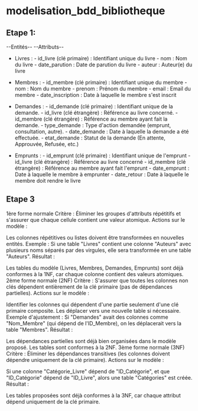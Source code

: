 # modelisation_bdd_bibliotheque

## Etape 1:

--Entités-- --Attributs--
- Livres :   - id_livre (clé primaire) : Identifiant unique du livre
             - nom : Nom du livre
             - date_parution : Date de parution du livre
             - auteur : Auteur(e) du livre

- Membres :  - id_membre (clé primaire) : Identifiant unique du membre
             - nom : Nom du membre
             - prenom : Prénom du membre
             - email : Email du membre
             - date_inscription : Date à laquelle le membre s'est inscrit

- Demandes : - id_demande (clé primaire) : Identifiant unique de la demande.
             - id_livre (clé étrangère) : Référence au livre concerné.
             - id_membre (clé étrangère) : Référence au membre ayant fait la demande.
             - type_demande : Type d'action demandée (emprunt, consultation, autre).
             - date_demande : Date à laquelle la demande a été effectuée.
             - etat_demande : Statut de la demande (En attente, Approuvée, Refusée, etc.)

- Emprunts : - id_emprunt (clé primaire) : Identifiant unique de l'emprunt
             - id_livre (clé étrangère) : Référence au livre concerné
             - id_membre (clé étrangère) : Référence au membre ayant fait l'emprunt
             - date_emprunt : Date à laquelle le membre à emprunter
             - date_retour : Date à laquelle le membre doit rendre le livre

## Etape 3

1ère forme normale
Critère : Éliminer les groupes d'attributs répétitifs et s'assurer que chaque cellule contient une valeur atomique.
Actions sur le modèle :

Les colonnes répétitives ou listes doivent être transformées en nouvelles entités.
Exemple : Si une table "Livres" contient une colonne "Auteurs" avec plusieurs noms séparés par des virgules, elle sera transformée en une table "Auteurs".
Résultat :

Les tables du modèle (Livres, Membres, Demandes, Emprunts) sont déjà conformes à la 1NF, car chaque colonne contient des valeurs atomiques.
2ème forme normale (2NF)
Critère : S'assurer que toutes les colonnes non clés dépendent entièrement de la clé primaire (pas de dépendances partielles).
Actions sur le modèle :

Identifier les colonnes qui dépendent d'une partie seulement d'une clé primaire composite.
Les déplacer vers une nouvelle table si nécessaire.
Exemple d'ajustement :
Si "Demandes" avait des colonnes comme "Nom_Membre" (qui dépend de l'ID_Membre), on les déplacerait vers la table "Membres".
Résultat :

Les dépendances partielles sont déjà bien organisées dans le modèle proposé. Les tables sont conformes à la 2NF.
3ème forme normale (3NF)
Critère : Éliminer les dépendances transitives (les colonnes doivent dépendre uniquement de la clé primaire).
Actions sur le modèle :

Si une colonne "Catégorie_Livre" dépend de "ID_Catégorie", et que "ID_Catégorie" dépend de "ID_Livre", alors une table "Catégories" est créée.
Résultat :

Les tables proposées sont déjà conformes à la 3NF, car chaque attribut dépend uniquement de la clé primaire.

